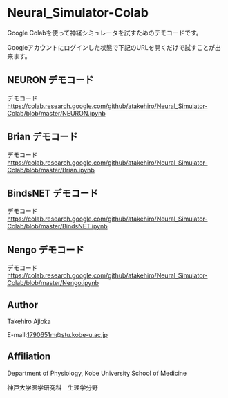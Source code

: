 # Neural_Simulator-Colab

Google Colabを使って神経シミュレータを試すためのデモコードです。

Googleアカウントにログインした状態で下記のURLを開くだけで試すことが出来ます。

## NEURON デモコード
デモコード https://colab.research.google.com/github/atakehiro/Neural_Simulator-Colab/blob/master/NEURON.ipynb

## Brian デモコード
デモコード https://colab.research.google.com/github/atakehiro/Neural_Simulator-Colab/blob/master/Brian.ipynb

## BindsNET デモコード
デモコード https://colab.research.google.com/github/atakehiro/Neural_Simulator-Colab/blob/master/BindsNET.ipynb

## Nengo デモコード
デモコード https://colab.research.google.com/github/atakehiro/Neural_Simulator-Colab/blob/master/Nengo.ipynb

## Author
Takehiro Ajioka 

E-mail:1790651m@stu.kobe-u.ac.jp


## Affiliation

Department of Physiology, Kobe University School of Medicine

神戸大学医学研究科　生理学分野
